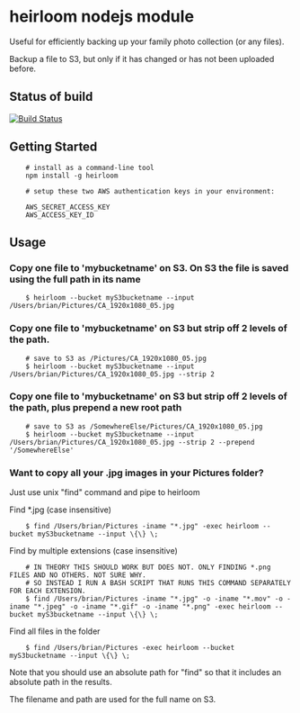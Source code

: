 # heirloom nodejs module

Useful for efficiently backing up your family photo collection (or any files).

Backup a file to S3, but only if it has changed or has not been uploaded before.

## Status of build

[![Build Status](https://travis-ci.org/briangershon/heirloom.png?branch=master)](https://travis-ci.org/briangershon/heirloom)

## Getting Started

        # install as a command-line tool
        npm install -g heirloom
        
        # setup these two AWS authentication keys in your environment:

        AWS_SECRET_ACCESS_KEY
        AWS_ACCESS_KEY_ID

## Usage

### Copy one file to 'mybucketname' on S3. On S3 the file is saved using the full path in its name

        $ heirloom --bucket myS3bucketname --input /Users/brian/Pictures/CA_1920x1080_05.jpg

### Copy one file to 'mybucketname' on S3 but strip off 2 levels of the path.

        # save to S3 as /Pictures/CA_1920x1080_05.jpg
        $ heirloom --bucket myS3bucketname --input /Users/brian/Pictures/CA_1920x1080_05.jpg --strip 2

### Copy one file to 'mybucketname' on S3 but strip off 2 levels of the path, plus prepend a new root path

        # save to S3 as /SomewhereElse/Pictures/CA_1920x1080_05.jpg
        $ heirloom --bucket myS3bucketname --input /Users/brian/Pictures/CA_1920x1080_05.jpg --strip 2 --prepend '/SomewhereElse'

### Want to copy all your .jpg images in your Pictures folder?

Just use unix "find" command and pipe to heirloom

Find *.jpg (case insensitive)

        $ find /Users/brian/Pictures -iname "*.jpg" -exec heirloom --bucket myS3bucketname --input \{\} \;

Find by multiple extensions (case insensitive)

        # IN THEORY THIS SHOULD WORK BUT DOES NOT. ONLY FINDING *.png FILES AND NO OTHERS. NOT SURE WHY.
        # SO INSTEAD I RUN A BASH SCRIPT THAT RUNS THIS COMMAND SEPARATELY FOR EACH EXTENSION.
        $ find /Users/brian/Pictures -iname "*.jpg" -o -iname "*.mov" -o -iname "*.jpeg" -o -iname "*.gif" -o -iname "*.png" -exec heirloom --bucket myS3bucketname --input \{\} \;

Find all files in the folder

        $ find /Users/brian/Pictures -exec heirloom --bucket myS3bucketname --input \{\} \;
        
Note that you should use an absolute path for "find" so that it includes an absolute path in the results.

The filename and path are used for the full name on S3.
        
